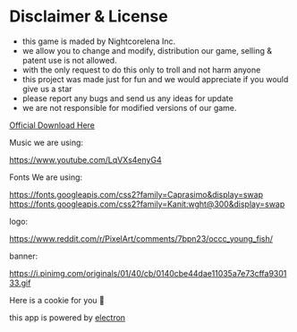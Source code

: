 # Disclaimer & License

- this game is maded by Nightcorelena Inc.
- we allow you to change and modify, distribution our game, selling & patent use is not allowed.
- with the only request to do this only to troll and not harm anyone
- this project was made just for fun and we would appreciate if you would give us a star
- please report any bugs and send us any ideas for update
- we are not responsible for modified versions of our game.

[Official Download Here](https://github.com/Nightcorelena/troll-your-friends/releases)

Music we are using:

https://www.youtube.com/LqVXs4enyG4


Fonts We are using:

https://fonts.googleapis.com/css2?family=Caprasimo&display=swap
https://fonts.googleapis.com/css2?family=Kanit:wght@300&display=swap

logo: 

https://www.reddit.com/r/PixelArt/comments/7bpn23/occc_young_fish/

banner:

https://i.pinimg.com/originals/01/40/cb/0140cbe44dae11035a7e73cffa930133.gif

Here is a cookie for you 🍪

this app is powered by [electron](https://www.electronjs.org/)